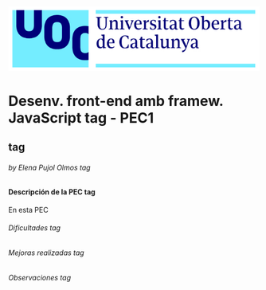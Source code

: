![UOC Logo](/images/uoc_masterbrand_2linies_posititiu.jpg)

# Desenv. front-end amb framew. JavaScript tag - PEC1
##  tag
###### by Elena Pujol Olmos tag


#### Descripción de la PEC tag

En esta PEC

###### Dificultades tag

###### Mejoras realizadas tag

###### Observaciones tag
